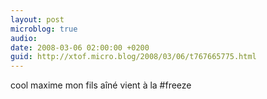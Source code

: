 ```yaml
---
layout: post
microblog: true
audio: 
date: 2008-03-06 02:00:00 +0200
guid: http://xtof.micro.blog/2008/03/06/t767665775.html
---
```

cool maxime mon fils aîné vient à la #freeze
